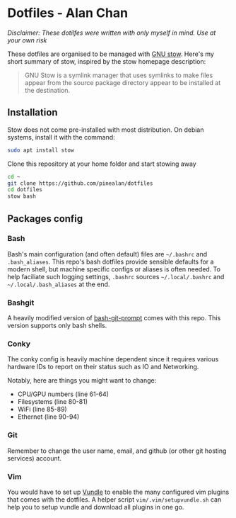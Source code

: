 # Dotfiles - Alan Chan
_Disclaimer: These dotilfes were written with only myself in mind. Use at your
own risk_

These dotfiles are organised to be managed with [GNU
stow](https://www.gnu.org/software/stow/manual/stow.html). Here's my short
summary of stow, inspired by the stow homepage description:

> GNU Stow is a symlink manager that uses symlinks to make files appear from the 
> source package directory appear to be installed at the destination.


## Installation
Stow does not come pre-installed with most distribution. On debian systems,
install it with the command:
```bash
sudo apt install stow
```

Clone this repository at your home folder and start stowing away
```bash
cd ~
git clone https://github.com/pinealan/dotfiles
cd dotfiles
stow bash
```


## Packages config
### Bash
Bash's main configuration (and often default) files are `~/.bashrc` and
`.bash_aliases`. This repo's bash dotfiles provide sensible defaults for a
modern shell, but machine specific configs or aliases is often needed. To help
faciliate such logging settings, `.bashrc` sources `~/.local/.bashrc` and
`~/.local/.bash_aliases` at the end.


### Bashgit
A heavily modified version of
[bash-git-prompt](https://github.com/magicmonty/bash-git-prompt) comes with this
repo. This version supports only bash shells.


### Conky
The conky config is heavily machine dependent since it requires various hardware
IDs to report on their status such as IO and Networking.

Notably, here are things you might want to change:
- CPU/GPU numbers   (line 61-64)
- Filesystems       (line 80-81)
- WiFi              (line 85-89)
- Ethernet          (line 90-94)


### Git
Remember to change the user name, email, and github (or other git hosting
services) account.


### Vim
You would have to set up [Vundle](https://github.com/VundleVim/Vundle.vim) to
enable the many configured vim plugins that comes with the dotfiles. A helper
script `vim/.vim/setupvundle.sh` can help you to setup vundle and download all
plugins in one go.
